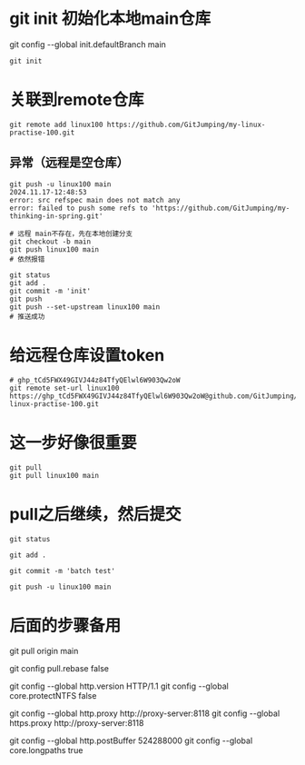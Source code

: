 # git init 初始化本地main仓库
git config --global init.defaultBranch main

```shell
git init 
```

# 关联到remote仓库
```shell
git remote add linux100 https://github.com/GitJumping/my-linux-practise-100.git
```

## 异常（远程是空仓库）

```shell
git push -u linux100 main                                                                                                                                                                                                                                          2024.11.17-12:48:53
error: src refspec main does not match any
error: failed to push some refs to 'https://github.com/GitJumping/my-thinking-in-spring.git'
```

```shell
# 远程 main不存在，先在本地创建分支
git checkout -b main
git push linux100 main
# 依然报错
```

```shell
git status
git add .
git commit -m 'init'
git push
git push --set-upstream linux100 main
# 推送成功
```

# 给远程仓库设置token

```shell
# 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
git remote set-url linux100 https://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@github.com/GitJumping/my-linux-practise-100.git
```

# 这一步好像很重要
```shell
git pull
git pull linux100 main
```

# pull之后继续，然后提交
```shell
git status

git add .

git commit -m 'batch test'

git push -u linux100 main

```

# 后面的步骤备用
git pull origin main

git config pull.rebase false

git config --global http.version HTTP/1.1
git config --global core.protectNTFS false

git config --global http.proxy http://proxy-server:8118
git config --global https.proxy http://proxy-server:8118

git config --global http.postBuffer 524288000
git config --global core.longpaths true
